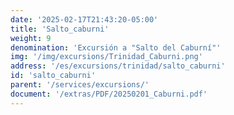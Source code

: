 ```yaml
---
date: '2025-02-17T21:43:20-05:00'
title: 'Salto_caburni'
weight: 9
denomination: 'Excursión a "Salto del Caburní"'
img: '/img/excursions/Trinidad_Caburni.png'
address: '/es/excursions/trinidad/salto_caburni'
id: 'salto_caburni'
parent: '/services/excursions/'
document: '/extras/PDF/20250201_Caburni.pdf'
---
```

